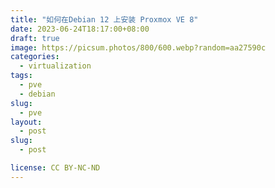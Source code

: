 ```yaml
---
title: "如何在Debian 12 上安装 Proxmox VE 8"
date: 2023-06-24T18:17:00+08:00
draft: true
image: https://picsum.photos/800/600.webp?random=aa27590c
categories:
  - virtualization
tags:
  - pve
  - debian
slug:
  - pve
layout: 
  - post
slug: 
  - post

license: CC BY-NC-ND
---
```


